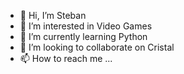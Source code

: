 - 👋 Hi, I’m Steban
- 👀 I’m interested in Video Games
- 🌱 I’m currently learning Python
- 💞️ I’m looking to collaborate on Cristal
- 📫 How to reach me ...

<!---
ecardenasm/ecardenasm is a ✨ special ✨ repository because its `README.md` (this file) appears on your GitHub profile.
You can click the Preview link to take a look at your changes.
--->

